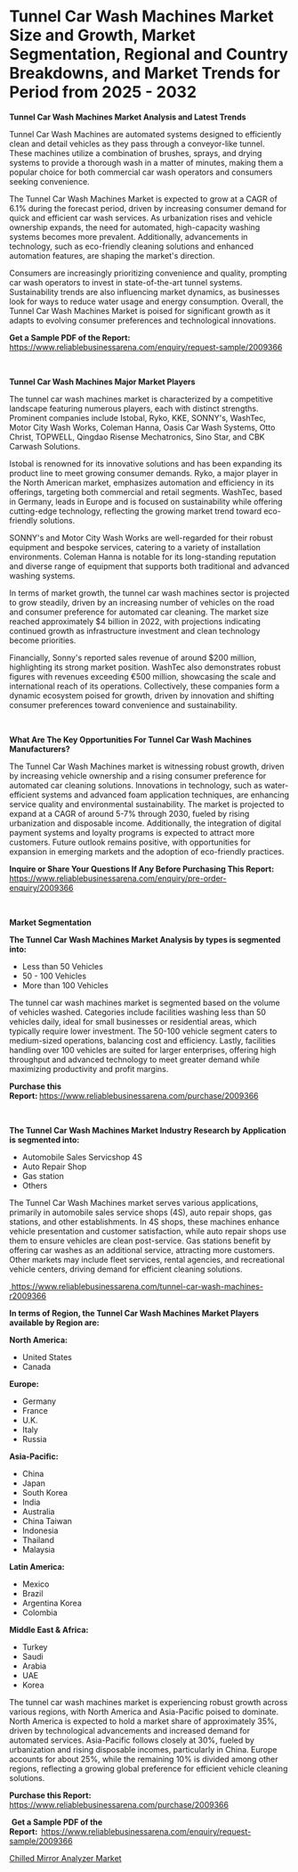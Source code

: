 <p><h1>Tunnel Car Wash Machines Market Size and Growth, Market Segmentation, Regional and Country Breakdowns, and Market Trends for Period from 2025 -  2032</h1></p><p><strong>Tunnel Car Wash Machines Market Analysis and Latest Trends</strong></p>
<p><p>Tunnel Car Wash Machines are automated systems designed to efficiently clean and detail vehicles as they pass through a conveyor-like tunnel. These machines utilize a combination of brushes, sprays, and drying systems to provide a thorough wash in a matter of minutes, making them a popular choice for both commercial car wash operators and consumers seeking convenience.</p><p>The Tunnel Car Wash Machines Market is expected to grow at a CAGR of 6.1% during the forecast period, driven by increasing consumer demand for quick and efficient car wash services. As urbanization rises and vehicle ownership expands, the need for automated, high-capacity washing systems becomes more prevalent. Additionally, advancements in technology, such as eco-friendly cleaning solutions and enhanced automation features, are shaping the market's direction. </p><p>Consumers are increasingly prioritizing convenience and quality, prompting car wash operators to invest in state-of-the-art tunnel systems. Sustainability trends are also influencing market dynamics, as businesses look for ways to reduce water usage and energy consumption. Overall, the Tunnel Car Wash Machines Market is poised for significant growth as it adapts to evolving consumer preferences and technological innovations.</p></p>
<p><strong>Get a Sample PDF of the Report:&nbsp;</strong> <a href="https://www.reliablebusinessarena.com/enquiry/request-sample/2009366?utm_campaign=1948&utm_medium=2&utm_source=Github&utm_content=ia&utm_term=02032025&utm_id=tunnel-car-wash-machines">https://www.reliablebusinessarena.com/enquiry/request-sample/2009366</a></p>
<p>&nbsp;</p>
<p><strong>Tunnel Car Wash Machines Major Market Players</strong></p>
<p><p>The tunnel car wash machines market is characterized by a competitive landscape featuring numerous players, each with distinct strengths. Prominent companies include Istobal, Ryko, KKE, SONNY's, WashTec, Motor City Wash Works, Coleman Hanna, Oasis Car Wash Systems, Otto Christ, TOPWELL, Qingdao Risense Mechatronics, Sino Star, and CBK Carwash Solutions. </p><p>Istobal is renowned for its innovative solutions and has been expanding its product line to meet growing consumer demands. Ryko, a major player in the North American market, emphasizes automation and efficiency in its offerings, targeting both commercial and retail segments. WashTec, based in Germany, leads in Europe and is focused on sustainability while offering cutting-edge technology, reflecting the growing market trend toward eco-friendly solutions.</p><p>SONNY's and Motor City Wash Works are well-regarded for their robust equipment and bespoke services, catering to a variety of installation environments. Coleman Hanna is notable for its long-standing reputation and diverse range of equipment that supports both traditional and advanced washing systems.</p><p>In terms of market growth, the tunnel car wash machines sector is projected to grow steadily, driven by an increasing number of vehicles on the road and consumer preference for automated car cleaning. The market size reached approximately $4 billion in 2022, with projections indicating continued growth as infrastructure investment and clean technology become priorities.</p><p>Financially, Sonny's reported sales revenue of around $200 million, highlighting its strong market position. WashTec also demonstrates robust figures with revenues exceeding €500 million, showcasing the scale and international reach of its operations. Collectively, these companies form a dynamic ecosystem poised for growth, driven by innovation and shifting consumer preferences toward convenience and sustainability.</p></p>
<p>&nbsp;</p>
<p><strong>What Are The Key Opportunities For Tunnel Car Wash Machines Manufacturers?</strong></p>
<p><p>The Tunnel Car Wash Machines market is witnessing robust growth, driven by increasing vehicle ownership and a rising consumer preference for automated car cleaning solutions. Innovations in technology, such as water-efficient systems and advanced foam application techniques, are enhancing service quality and environmental sustainability. The market is projected to expand at a CAGR of around 5-7% through 2030, fueled by rising urbanization and disposable income. Additionally, the integration of digital payment systems and loyalty programs is expected to attract more customers. Future outlook remains positive, with opportunities for expansion in emerging markets and the adoption of eco-friendly practices.</p></p>
<p><strong>Inquire or Share Your Questions If Any Before Purchasing This Report:</strong> <a href="https://www.reliablebusinessarena.com/enquiry/pre-order-enquiry/2009366?utm_campaign=1948&utm_medium=2&utm_source=Github&utm_content=ia&utm_term=02032025&utm_id=tunnel-car-wash-machines">https://www.reliablebusinessarena.com/enquiry/pre-order-enquiry/2009366</a></p>
<p>&nbsp;</p>
<p><strong>Market Segmentation</strong></p>
<p><strong>The Tunnel Car Wash Machines Market Analysis by types is segmented into:</strong></p>
<p><ul><li>Less than 50 Vehicles</li><li>50 - 100 Vehicles</li><li>More than 100 Vehicles</li></ul></p>
<p><p>The tunnel car wash machines market is segmented based on the volume of vehicles washed. Categories include facilities washing less than 50 vehicles daily, ideal for small businesses or residential areas, which typically require lower investment. The 50-100 vehicle segment caters to medium-sized operations, balancing cost and efficiency. Lastly, facilities handling over 100 vehicles are suited for larger enterprises, offering high throughput and advanced technology to meet greater demand while maximizing productivity and profit margins.</p></p>
<p><strong>Purchase this Report:&nbsp;</strong><a href="https://www.reliablebusinessarena.com/purchase/2009366?utm_campaign=1948&utm_medium=2&utm_source=Github&utm_content=ia&utm_term=02032025&utm_id=tunnel-car-wash-machines">https://www.reliablebusinessarena.com/purchase/2009366</a></p>
<p>&nbsp;</p>
<p><strong>The Tunnel Car Wash Machines Market Industry Research by Application is segmented into:</strong></p>
<p><ul><li>Automobile Sales Servicshop 4S</li><li>Auto Repair Shop</li><li>Gas station</li><li>Others</li></ul></p>
<p><p>The Tunnel Car Wash Machines market serves various applications, primarily in automobile sales service shops (4S), auto repair shops, gas stations, and other establishments. In 4S shops, these machines enhance vehicle presentation and customer satisfaction, while auto repair shops use them to ensure vehicles are clean post-service. Gas stations benefit by offering car washes as an additional service, attracting more customers. Other markets may include fleet services, rental agencies, and recreational vehicle centers, driving demand for efficient cleaning solutions.</p></p>
<p><a href="https://www.reliablebusinessarena.com/tunnel-car-wash-machines-r2009366?utm_campaign=1948&utm_medium=2&utm_source=Github&utm_content=ia&utm_term=02032025&utm_id=tunnel-car-wash-machines">&nbsp;https://www.reliablebusinessarena.com/tunnel-car-wash-machines-r2009366</a></p>
<p><strong>In terms of Region, the Tunnel Car Wash Machines Market Players available by Region are:</strong></p>
<p>
    <p> <strong> North America: </strong>
        <ul>
            <li>United States</li>
            <li>Canada</li>
        </ul>
        </p> 
    <p> <strong> Europe: </strong>
        <ul>
            <li>Germany</li>
            <li>France</li>
            <li>U.K.</li>
            <li>Italy</li>
            <li>Russia</li>
        </ul>
        </p> 
    <p> <strong> Asia-Pacific: </strong>
        <ul>
            <li>China</li>
            <li>Japan</li>
            <li>South Korea</li>
            <li>India</li>
            <li>Australia</li>
            <li>China Taiwan</li>
            <li>Indonesia</li>
            <li>Thailand</li>
            <li>Malaysia</li>
        </ul>
        </p> 
    <p> <strong> Latin America: </strong>
        <ul>
            <li>Mexico</li>
            <li>Brazil</li>
            <li>Argentina Korea</li>
            <li>Colombia</li>
        </ul>
        </p> 
    <p> <strong> Middle East & Africa: </strong>
        <ul>
            <li>Turkey</li>
            <li>Saudi</li>
            <li>Arabia</li>
            <li>UAE</li>
            <li>Korea</li>
        </ul>
    </p>
    </p>
<p><p>The tunnel car wash machines market is experiencing robust growth across various regions, with North America and Asia-Pacific poised to dominate. North America is expected to hold a market share of approximately 35%, driven by technological advancements and increased demand for automated services. Asia-Pacific follows closely at 30%, fueled by urbanization and rising disposable incomes, particularly in China. Europe accounts for about 25%, while the remaining 10% is divided among other regions, reflecting a growing global preference for efficient vehicle cleaning solutions.</p></p>
<p><strong>Purchase this Report: </strong><a href="https://www.reliablebusinessarena.com/purchase/2009366?utm_campaign=1948&utm_medium=2&utm_source=Github&utm_content=ia&utm_term=02032025&utm_id=tunnel-car-wash-machines">https://www.reliablebusinessarena.com/purchase/2009366</a></p>
<p>&nbsp;<strong>Get a Sample PDF of the Report:&nbsp;&nbsp;</strong><a href="https://www.reliablebusinessarena.com/enquiry/request-sample/2009366?utm_campaign=1948&utm_medium=2&utm_source=Github&utm_content=ia&utm_term=02032025&utm_id=tunnel-car-wash-machines">https://www.reliablebusinessarena.com/enquiry/request-sample/2009366</a></p>
<p><strong></strong></p>
<p><p><a href="https://github.com/rahu1506/Market-Research-Report-List-6/blob/main/chilled-mirror-analyzer-market.md?utm_campaign=1948&utm_medium=2&utm_source=Github&utm_content=ia&utm_term=02032025&utm_id=tunnel-car-wash-machines">Chilled Mirror Analyzer Market</a></p></p>